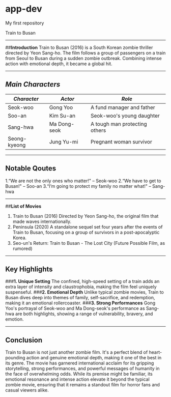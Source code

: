 # app-dev
My first repository

Train to Busan

---
##**Introduction**
Train to Busan (2016) is a South Korean zombie thriller directed by Yeon Sang-ho. The film follows a group of passengers on a train from Seoul to Busan during a sudden zombie outbreak. Combining intense action with emotional depth, it became a global hit.

---

## *Main Characters*

| *Character*         | *Actor*               | *Role*                              |
|-----------------------|-------------------------|---------------------------------------|
| Seok-woo       | Gong Yoo             | A fund manager and father                  |
| Soo-an| Kim Su-an | Seok-woo's young daughter|
| Sang-hwa| Ma Dong-seok| A tough man protecting others|
| Seong-kyeong| Jung Yu-mi| Pregnant woman survivor|


---
## **Notable Qoutes**
1.“We are not the only ones who matter!" – Seok-woo
2.“We have to get to Busan!" – Soo-an
3.“I’m going to protect my family no matter what!" – Sang-hwa

---



##**List of Movies**
1.	Train to Busan (2016) Directed by Yeon Sang-ho, the original film that made waves internationally.
2.	Peninsula (2020) A standalone sequel set four years after the events of Train to Busan, focusing on a group of survivors in a post-apocalyptic Korea.
3.	Seo-un's Return: Train to Busan - The Lost City (Future Possible Film, as rumored)


---

## **Key Highlights**
###**1. Unique Setting**
The confined, high-speed setting of a train adds an extra layer of intensity and claustrophobia, making the film feel uniquely suspenseful.
###**2. Emotional Depth**
Unlike typical zombie movies, Train to Busan dives deep into themes of family, self-sacrifice, and redemption, making it an emotional rollercoaster.
###**3. Strong Performances**
Gong Yoo's portrayal of Seok-woo and Ma Dong-seok's performance as Sang-hwa are both highlights, showing a range of vulnerability, bravery, and emotion.

---


## **Conclusion**
Train to Busan is not just another zombie film. It's a perfect blend of heart-pounding action and genuine emotional depth, making it one of the best in its genre. The movie has garnered international acclaim for its gripping storytelling, strong performances, and powerful messages of humanity in the face of overwhelming odds. While its premise might be familiar, its emotional resonance and intense action elevate it beyond the typical zombie movie, ensuring that it remains a standout film for horror fans and casual viewers alike.

 
 
